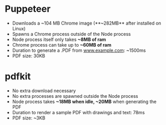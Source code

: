 # Puppeteer

- Downloads a ~104 MB Chrome image (**~282MB** after installed on Linux)
- Spawns a Chrome process outside of the Node process
- Node process itself only takes **~8MB of ram**
- Chrome process can take up to **~60MB of ram**
- Duration to generate a .PDF from www.example.com: ~1500ms
- PDF size: 30KB

# pdfkit

- No extra download necessary
- No extra processes are spawned outside the Node process
- Node process takes **~18MB when idle, ~20MB** when generating the PDF
- Duration to render a sample PDF with drawings and text: 78ms
- PDF size: ~3KB
